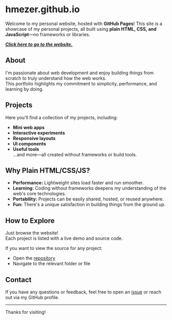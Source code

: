 # hmezer.github.io

Welcome to my personal website, hosted with **GitHub Pages**!
This site is a showcase of my personal projects, all built using **plain HTML, CSS, and JavaScript**—no frameworks or libraries.

[***Click here to go to the website.***](https://hmezer.github.io)

## About

I'm passionate about web development and enjoy building things from scratch to truly understand how the web works.  
This portfolio highlights my commitment to simplicity, performance, and learning by doing.

## Projects

Here you'll find a collection of my projects, including:

- **Mini web apps**  
- **Interactive experiments**
- **Responsive layouts**
- **UI components**
- **Useful tools**  
...and more—all created without frameworks or build tools.

## Why Plain HTML/CSS/JS?

- **Performance:** Lightweight sites load faster and run smoother.
- **Learning:** Coding without frameworks deepens my understanding of the web's core technologies.
- **Portability:** Projects can be easily shared, hosted, or reused anywhere.
- **Fun:** There's a unique satisfaction in building things from the ground up.

## How to Explore

Just browse the website!  
Each project is listed with a live demo and source code.

If you want to view the source for any project:
- Open the [repository](https://github.com/hmezer/hmezer.github.io)
- Navigate to the relevant folder or file

## Contact

If you have any questions or feedback, feel free to open an [issue](https://github.com/hmezer/hmezer.github.io/issues) or reach out via my GitHub profile.

---

Thanks for visiting!
````
